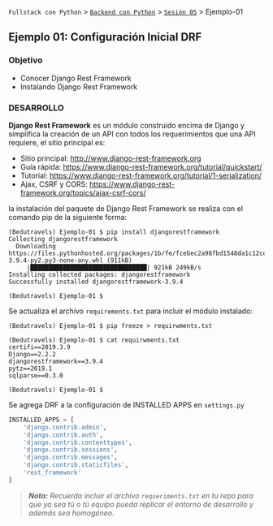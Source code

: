 `Fullstack con Python` > [`Backend con Python`](../../Readme.md) > [`Sesión 05`](../Readme.md) > Ejemplo-01
## Ejemplo 01: Configuración Inicial DRF

### Objetivo
- Conocer Django Rest Framework
- Instalando Django Rest Framework

### DESARROLLO


__Django Rest Framework__ es un módulo construido encima de Django y simplifica la creación de un API con todos los requerimientos que una API requiere, el sitio principal es:
  - Sitio principal: http://www.django-rest-framework.org
  - Guía rápida: https://www.django-rest-framework.org/tutorial/quickstart/
  - Tutorial: https://www.django-rest-framework.org/tutorial/1-serialization/
  - Ajax, CSRF y CORS: https://www.django-rest-framework.org/topics/ajax-csrf-cors/


 la instalación del paquete de Django Rest Framework se realiza con el comando pip de la siguiente forma:

   ```console
   (Bedutravels) Ejemplo-01 $ pip install djangorestframework
   Collecting djangorestframework
     Downloading https://files.pythonhosted.org/packages/1b/fe/fcebec2a98fbd1548da1c12ce8d7f634a02a9cce350833fa227a625ec624/djangorestframework-3.9.4-py2.py3-none-any.whl (911kB)
        |████████████████████████████████| 921kB 249kB/s
   Installing collected packages: djangorestframework
   Successfully installed djangorestframework-3.9.4

   (Bedutravels) Ejemplo-01 $
   ```

Se actualiza el archivo `requirements.txt` para incluir el módulo instalado:

   ```console
   (Bedutravels) Ejemplo-01 $ pip freeze > requirwments.txt

   (Bedutravels) Ejemplo-01 $ cat requirwments.txt
   certifi==2019.3.9
   Django==2.2.2
   djangorestframework==3.9.4
   pytz==2019.1
   sqlparse==0.3.0

   (Bedutravels) Ejemplo-01 $
   ```

Se agrega DRF a la configuración de INSTALLED APPS en `settings.py`

```python
INSTALLED_APPS = [
    'django.contrib.admin',
    'django.contrib.auth',
    'django.contrib.contenttypes',
    'django.contrib.sessions',
    'django.contrib.messages',
    'django.contrib.staticfiles',
    'rest_framework'
]
```

>*__Nota:__ Recuerda incluir el archivo `requeriments.txt` en tu repo para que ya sea tú o tú equipo pueda replicar el entorno de desarrollo y además sea homogéneo.*
